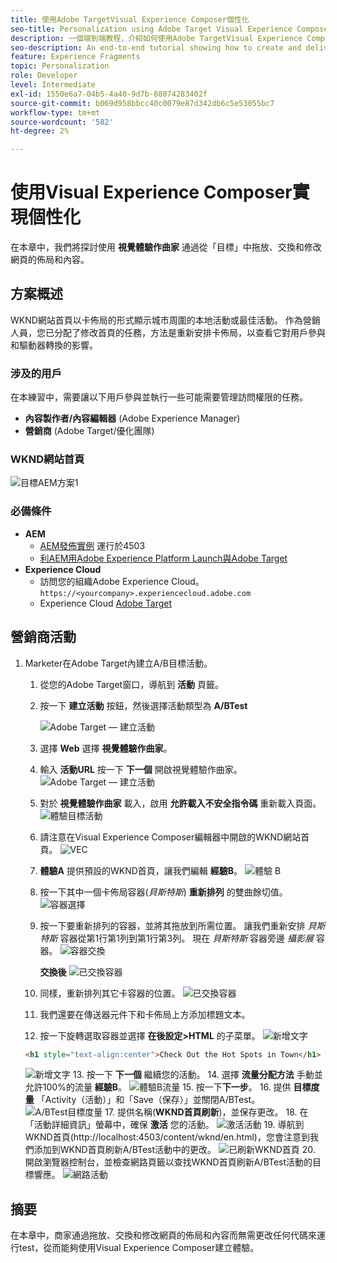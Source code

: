 ```yaml
---
title: 使用Adobe TargetVisual Experience Composer個性化
seo-title: Personalization using Adobe Target Visual Experience Composer (VEC)
description: 一個端到端教程，介紹如何使用Adobe TargetVisual Experience Composer(VEC)建立和提供個性化體驗。
seo-description: An end-to-end tutorial showing how to create and deliver personalized experience using Adobe Target Visual Experience Composer (VEC).
feature: Experience Fragments
topic: Personalization
role: Developer
level: Intermediate
exl-id: 1550e6a7-04b5-4a40-9d7b-88074283402f
source-git-commit: b069d958bbcc40c0079e87d342db6c5e53055bc7
workflow-type: tm+mt
source-wordcount: '582'
ht-degree: 2%

---
```


# 使用Visual Experience Composer實現個性化

在本章中，我們將探討使用 **視覺體驗作曲家** 通過從「目標」中拖放、交換和修改網頁的佈局和內容。

## 方案概述

WKND網站首頁以卡佈局的形式顯示城市周圍的本地活動或最佳活動。 作為營銷人員，您已分配了修改首頁的任務，方法是重新安排卡佈局，以查看它對用戶參與和驅動器轉換的影響。

### 涉及的用戶

在本練習中，需要讓以下用戶參與並執行一些可能需要管理訪問權限的任務。

* **內容製作者/內容編輯器** (Adobe Experience Manager)
* **營銷商** (Adobe Target/優化團隊)

### WKND網站首頁

![目標AEM方案1](assets/personalization-use-case-3/aem-target-use-case-3.png)

### 必備條件

* **AEM**
   * [AEM發佈實例](./implementation.md#getting-aem) 運行於4503
   * [利AEM用Adobe Experience Platform Launch與Adobe Target](./using-launch-adobe-io.md#aem-target-using-launch-by-adobe)
* **Experience Cloud**
   * 訪問您的組織Adobe Experience Cloud。 `https://<yourcompany>.experiencecloud.adobe.com`
   * Experience Cloud [Adobe Target](https://experiencecloud.adobe.com)

## 營銷商活動

1. Marketer在Adobe Target內建立A/B目標活動。
   1. 從您的Adobe Target窗口，導航到 **活動** 頁籤。
   2. 按一下 **建立活動** 按鈕，然後選擇活動類型為 **A/BTest**

      ![Adobe Target — 建立活動](assets/personalization-use-case-2/create-ab-activity.png)
   3. 選擇 **Web** 選擇 **視覺體驗作曲家**。
   4. 輸入 **活動URL** 按一下 **下一個** 開啟視覺體驗作曲家。
      ![Adobe Target — 建立活動](assets/personalization-use-case-2/create-activity-ab-name.png)
   5. 對於 **視覺體驗作曲家** 載入，啟用 **允許載入不安全指令碼** 重新載入頁面。
      ![體驗目標活動](assets/personalization-use-case-1/load-unsafe-scripts.png)
   6. 請注意在Visual Experience Composer編輯器中開啟的WKND網站首頁。
      ![VEC](assets/personalization-use-case-2/vec.png)
   7. **體驗A** 提供預設的WKND首頁，讓我們編輯 **經驗B**。
      ![體驗 B](assets/personalization-use-case-3/use-case3-experience-b.png)
   8. 按一下其中一個卡佈局容器(*貝斯特斯*) **重新排列** 的雙曲餘切值。
      ![容器選擇](assets/personalization-use-case-3/container-selection.png)
   9. 按一下要重新排列的容器，並將其拖放到所需位置。 讓我們重新安排 *貝斯特斯* 容器從第1行第1列到第1行第3列。 現在 *貝斯特斯* 容器旁邊 *攝影展* 容器。
      ![容器交換](assets/personalization-use-case-3/container-swap.png)

      **交換後**
      ![已交換容器](assets/personalization-use-case-3/after-swap-1-3.png)
   10. 同樣，重新排列其它卡容器的位置。
      ![已交換容器](assets/personalization-use-case-3/after-swap-all.png)
   11. 我們還要在傳送器元件下和卡佈局上方添加標題文本。
   12. 按一下旋轉選取容器並選擇 **在後設定>HTML** 的子菜單。
      ![新增文字](assets/personalization-use-case-3/add-text.png)

      ```html
      <h1 style="text-align:center">Check Out the Hot Spots in Town</h1>
      ```

      ![新增文字](assets/personalization-use-case-3/after-changes.png)
   13. 按一下 **下一個** 繼續您的活動。
   14. 選擇 **流量分配方法** 手動並允許100%的流量 **經驗B**。
      ![體驗B流量](assets/personalization-use-case-2/traffic.png)
   15. 按一下&#x200B;**下一步**。
   16. 提供 **目標度量** 「Activity（活動）」和「Save（保存）」並關閉A/BTest。
      ![A/BTest目標度量](assets/personalization-use-case-2/goal-metric.png)
   17. 提供名稱(**WKND首頁刷新**)，並保存更改。
   18. 在「活動詳細資訊」螢幕中，確保 **激活** 您的活動。
      ![激活活動](assets/personalization-use-case-3/save-activity.png)
   19. 導航到WKND首頁(http://localhost:4503/content/wknd/en.html)，您會注意到我們添加到WKND首頁刷新A/BTest活動中的更改。
      ![已刷新WKND首頁](assets/personalization-use-case-3/activity-result.png)
   20. 開啟瀏覽器控制台，並檢查網路頁籤以查找WKND首頁刷新A/BTest活動的目標響應。
      ![網路活動](assets/personalization-use-case-3/activity-result.png)

## 摘要

在本章中，商家通過拖放、交換和修改網頁的佈局和內容而無需更改任何代碼來運行test，從而能夠使用Visual Experience Composer建立體驗。
